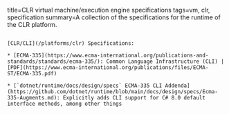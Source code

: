 title=CLR virtual machine/execution engine specifications
tags=vm, clr, specification
summary=A collection of the specifications for the runtime of the CLR platform.
~~~~~~

[CLR/CLI](/platforms/clr) Specifications:

* [ECMA-335](https://www.ecma-international.org/publications-and-standards/standards/ecma-335/): Common Language Infrastructure (CLI) | [PDF](https://www.ecma-international.org/publications/files/ECMA-ST/ECMA-335.pdf)

* [`dotnet/runtime/docs/design/specs` ECMA-335 CLI Addenda](https://github.com/dotnet/runtime/blob/main/docs/design/specs/Ecma-335-Augments.md): Explicitly adds CLI support for C# 8.0 default interface methods, among other things

